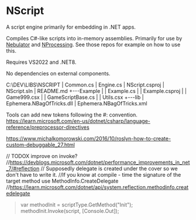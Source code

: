 # NScript
A script engine primarily for embedding in .NET apps.

Compiles C#-like scripts into in-memory assemblies. Primarily for use by [Nebulator](https://github.com/cepthomas/Nebulator/blob/main/README.md)
and [NProcessing](https://github.com/cepthomas/NProcessing/blob/main/README.md). See those repos for example on how to use this.

Requires VS2022 and .NET8.

No dependencies on external components.



C:\DEV\LIBS\NSCRIPT
|   Common.cs
|   Engine.cs
|   NScript.csproj
|   NScript.sln
|   README.md
+---Example
|   |   Example.cs
|   |   Example.csproj
|   |   Game999.csx
|   |   GameScriptBase.cs
|   |   Utils.csx
+---lib
|       Ephemera.NBagOfTricks.dll
|       Ephemera.NBagOfTricks.xml



Tools can add new tokens following the #: convention.
https://learn.microsoft.com/en-us/dotnet/csharp/language-reference/preprocessor-directives



https://www.michalkomorowski.com/2016/10/roslyn-how-to-create-custom-debuggable_27.html


// TODOX improve on invoke?
//https://devblogs.microsoft.com/dotnet/performance_improvements_in_net_7/#reflection
// Supposedly delegate is created under the cover so we don't have to write it.
//If you know at compile - time the signature of the target method use MethodInfo.CreateDelegate
//https://learn.microsoft.com/dotnet/api/system.reflection.methodinfo.createdelegate
> var methodInit = scriptType.GetMethod("Init");
> methodInit.Invoke(script, [Console.Out]);
